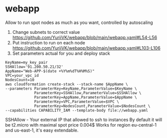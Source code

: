 # webapp

Allow to run spot nodes as much as you want, controlled by autoscaling
1. Change subnets to correct value
   https://github.com/YuriiVK/webapp/blob/main/webapp.yaml#L54-L56
2. Put instruction to run on each node
   https://github.com/YuriiVK/webapp/blob/main/webapp.yaml#L103-L106
3. Set parameters actual for you and deploy stack
```
KeyName=my_key_pair
SSHAllow='91.200.50.21/32'
AppName="Web-APP-$(date +%Y%m%dT%H%M%S)"
VPC=your_vpc_id
NodesCount=10
aws cloudformation create-stack --stack-name $AppName \
--parameters ParameterKey=KeyName,ParameterValue=$KeyName \
             ParameterKey=SSHAllow,ParameterValue=$SSHAllow \
             ParameterKey=AppName,ParameterValue=$AppName \
             ParameterKey=VPC,ParameterValue=$VPC \
             ParameterKey=NodesCount,ParameterValue=$NodesCount \
--capabilities CAPABILITY_IAM --template-body file://webapp.yaml
```
 SSHAllow - Your external IP that allowed to ssh to instances
 By default it will be t2.micro with maximal spot price 0.004$
 Works for region eu-central-1 and us-east-1, it's easy extendable.
